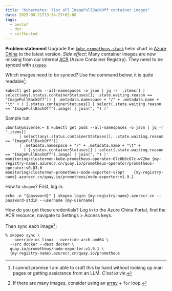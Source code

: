 ```yaml
---
title: "Kubernetes: list all ImagePullBackOff container images"
date: 2025-08-21T13:34:27+02:00
tags:
  - bestof
  - dev
  - selfhosted
---
```


**Problem statement** Upgrade the
[`kube-prometheus-stack`](https://github.com/prometheus-community/helm-charts/tree/main/charts/kube-prometheus-stack)
helm chart in [Azure China](https://portal.azure.cn/) to the latest version.
*Side effect*: Many container images are now missing from our internal
[ACR](https://azure.microsoft.com/en-us/products/container-registry) (Azure
Container Registry). They need to be synced with [`skopeo`](https://github.com/containers/skopeo).

Which images need to be synced? Use the command below, it is quite readable[^1]:

```shell
kubectl get pods --all-namespaces -o json | jq -r '.items[] | select(any(.status.containerStatuses[]; .state.waiting.reason == "ImagePullBackOff")) | .metadata.namespace + "/" + .metadata.name + "\t" + ( [.status.containerStatuses[] | select(.state.waiting.reason == "ImagePullBackOff").image] | join(", ") )'
```

Sample run:

```shell
ubuntu@universe:~ $ kubectl get pods --all-namespaces -o json | jq -r '.items[]
      | select(any(.status.containerStatuses[]; .state.waiting.reason == "ImagePullBackOff"))
      | .metadata.namespace + "/" + .metadata.name + "\t" +
        ( [.status.containerStatuses[] | select(.state.waiting.reason == "ImagePullBackOff").image] | join(", ") )'
monitoring/clustermon-kube-prometheus-operator-67c8b6c87c-w72km {my-registry-name}.azurecr.cn/quay.io/prometheus-operator/prometheus-operator:v0.83.0
monitoring/clustermon-prometheus-node-exporter-v7bpt    {my-registry-name}.azurecr.cn/quay.io/prometheus/node-exporter:v1.9.1
```

How to `skopeo`? First, log in:

```shell
echo -n "{password}" | skopeo login {my-registry-name}.azurecr.cn --password-stdin --username {my-username}
```

How do you get these credentials? Log in to the Azure China Portal, find the ACR
resource, navigate to Settings > Access keys.

Then sync each image[^2]:

```shell
% skopeo sync \
  --override-os linux --override-arch amd64 \
  --src docker --dest docker \
  quay.io/prometheus/node-exporter:v1.9.1 \
  {my-registry-name}.azurecr.cn/quay.io/prometheus
```

[^1]: I cannot promise I am able to craft this by hand without looking up man
    pages or getting assistance from an LLM. _C'est la vie_.

[^2]: If there are many images, consider using an
    [array](https://www.gnu.org/software/bash/manual/html_node/Arrays.html) +
    `for` loop.

